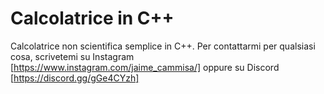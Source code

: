 # Calcolatrice in C++
Calcolatrice non scientifica semplice in C++.
Per contattarmi per qualsiasi cosa, scrivetemi su Instagram [https://www.instagram.com/jaime_cammisa/] oppure su Discord [https://discord.gg/gGe4CYzh]
